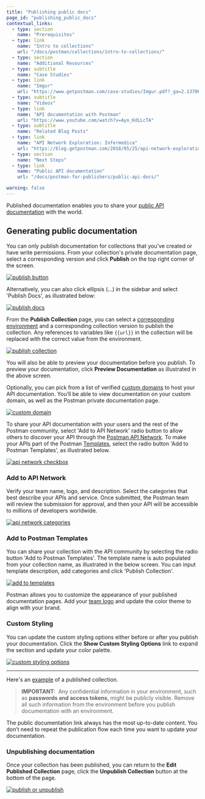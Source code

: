 ```yaml
---
title: "Publishing public docs"
page_id: "publishing_public_docs"
contextual_links:
  - type: section
    name: "Prerequisites"
  - type: link
    name: "Intro to collections"
    url: "/docs/postman/collections/intro-to-collections/"
  - type: section
    name: "Additional Resources"
  - type: subtitle
    name: "Case Studies"
  - type: link
    name: "Imgur"
    url: "https://www.getpostman.com/case-studies/Imgur.pdf?_ga=2.137063670.754547870.1571851340-1454169035.1570491567"
  - type: subtitle
    name: "Videos"
  - type: link
    name: "API documentation with Postman"
    url: "https://www.youtube.com/watch?v=Ayo_KdLLcTA"
  - type: subtitle
    name: "Related Blog Posts"
  - type: link
    name: "API Network Exploration: Infermedica"
    url: "https://blog.getpostman.com/2018/05/25/api-network-exploration-infermedica/?_ga=2.137063670.754547870.1571851340-1454169035.1570491567"
  - type: section
    name: "Next Steps"
  - type: link
    name: "Public API documentation"
    url: "/docs/postman-for-publishers/public-api-docs/"

warning: false
---
```


Published documentation enables you to share your [public API documentation](/docs/postman-for-publishers/public-api-docs/) with the world.

## Generating public documentation

You can only publish documentation for collections that you've created or have write permissions. From your collection's private documentation page, select a corresponding version and click **Publish** on the top right corner of the screen.

[![publish button](https://assets.postman.com/postman-docs/API-Publish1.png)](https://assets.postman.com/postman-docs/API-Publish1.png)  

Alternatively, you can also click ellipsis (...) in the sidebar and select 'Publish Docs', as illustrated below:

[![publish docs](https://assets.postman.com/postman-docs/Publish-Docs-Option.png)](https://assets.postman.com/postman-docs/Publish-Docs-Option.png)

From the **Publish Collection** page, you can select a [corresponding environment](/docs/postman/api-documentation/environments-and-environment-templates/) and a corresponding collection version to publish the collection. Any references to variables like `{{url}}` in the collection will be replaced with the correct value from the environment.

[![publish collection](https://assets.postman.com/postman-docs/Publish-Docs-Preview.png)](https://assets.postman.com/postman-docs/Publish-Docs-Preview.png)

You will also be able to preview your documentation before you publish. To preview your documentation, click **Preview Documentation** as illustrated in the above screen.

Optionally, you can pick from a list of verified [custom domains](/docs/postman/api-documentation/adding-and-verifying-custom-domains/) to host your API documentation. You’ll be able to view documentation on your custom domain, as well as the Postman private documentation page.

[![custom domain](https://assets.postman.com/postman-docs/WS-docs-custom-domains.png)](https://assets.postman.com/postman-docs/WS-docs-custom-domains.png)

To share your API documentation with your users and the rest of the Postman community, select 'Add to API Network' radio button to allow others to discover your API through the [Postman API Network](/docs/postman/launching-postman/newbutton/#API-Network). To make your APIs part of the Postman [Templates](/docs/postman/launching-postman/newbutton/#templates), select the radio button 'Add to Postman Templates', as illustrated below.  

[![api network checkbox](https://assets.postman.com/postman-docs/API-Publish3.png)](https://assets.postman.com/postman-docs/API-Publish3.png)

### Add to API Network

Verify your team name, logo, and description. Select the categories that best describe your APIs and service. Once submitted, the Postman team will review the submission for approval, and then your API will be accessible to millions of developers worldwide.

[![api network categories](https://assets.postman.com/postman-docs/api-network-categories.png)](https://assets.postman.com/postman-docs/api-network-categories.png)

### Add to Postman Templates

You can share your collection with the API community by selecting the radio button 'Add to Postman Templates'. The template name is auto populated from your collection name, as illustrated in the below screen. You can input template description, add categories and click 'Publish Collection'.  

[![add to templates](https://assets.postman.com/postman-docs/Add+To+Postman+Templates.png)](https://assets.postman.com/postman-docs/Add+To+Postman+Templates.png)

Postman allows you to customize the appearance of your published documentation pages. Add your [team logo](/docs/postman/api-documentation/adding-team-name-and-logo/) and update the color theme to align with your brand.

### Custom Styling

You can update the custom styling options either before or after you publish your documentation. Click the **Show Custom Styling Options** link to expand the section and update your color palette.

[![custom styling options](https://assets.postman.com/postman-docs/WS-docs-custom-styling.png)](https://assets.postman.com/postman-docs/WS-docs-custom-styling.png)

---

Here's an [example](https://documenter.getpostman.com/view/583/coopers-meal-plan/4u2) of a published collection.

> **IMPORTANT:**  Any confidential information in your environment, such as **passwords and access tokens**, might be publicly visible. Remove all such information from the environment before you publish documentation with an environment.

The public documentation link always has the most up-to-date content. You don’t need to repeat the publication flow each time you want to update your documentation.

### Unpublishing documentation

Once your collection has been published, you can return to the **Edit Published Collection** page, click the **Unpublish Collection** button at the bottom of the page.

[![publish or unpublish](https://assets.postman.com/postman-docs/docs-unpublish2.png)](https://assets.postman.com/postman-docs/docs-unpublish2.png)
